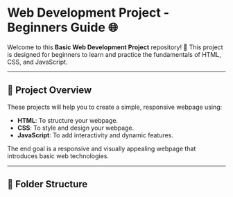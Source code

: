 # Web Development Project - Beginners Guide 🌐

Welcome to this **Basic Web Development Project** repository! 🚀 This project is designed for beginners to learn and practice the fundamentals of HTML, CSS, and JavaScript.

---

## 📝 Project Overview

These projects will help you to create a simple, responsive webpage using:
- **HTML**: To structure your webpage.
- **CSS**: To style and design your webpage.
- **JavaScript**: To add interactivity and dynamic features.

The end goal is a responsive and visually appealing webpage that introduces basic web technologies.

---

## 📂 Folder Structure

